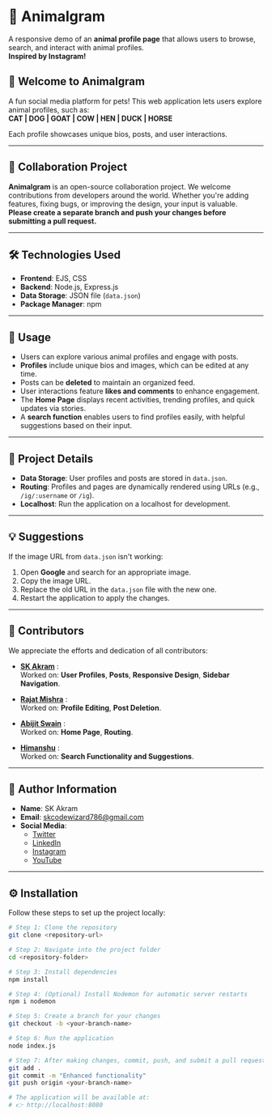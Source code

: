 # 🐾 Animalgram  

A responsive demo of an **animal profile page** that allows users to browse, search, and interact with animal profiles.  
**Inspired by Instagram!**

## 🎉 Welcome to Animalgram  

A fun social media platform for pets! This web application lets users explore animal profiles, such as:  
**CAT | DOG | GOAT | COW | HEN | DUCK | HORSE**

Each profile showcases unique bios, posts, and user interactions.

---

## 🤝 Collaboration Project  

**Animalgram** is an open-source collaboration project. We welcome contributions from developers around the world. Whether you're adding features, fixing bugs, or improving the design, your input is valuable.  
**Please create a separate branch and push your changes before submitting a pull request.**

---

## 🛠️ Technologies Used  

- **Frontend**: EJS, CSS  
- **Backend**: Node.js, Express.js  
- **Data Storage**: JSON file (`data.json`)  
- **Package Manager**: npm  

---

## 🚀 Usage  

- Users can explore various animal profiles and engage with posts.  
- **Profiles** include unique bios and images, which can be edited at any time.  
- Posts can be **deleted** to maintain an organized feed.  
- User interactions feature **likes and comments** to enhance engagement.  
- The **Home Page** displays recent activities, trending profiles, and quick updates via stories.  
- A **search function** enables users to find profiles easily, with helpful suggestions based on their input.

---

## 📂 Project Details  

- **Data Storage**: User profiles and posts are stored in `data.json`.  
- **Routing**: Profiles and pages are dynamically rendered using URLs (e.g., `/ig/:username` or `/ig`).  
- **Localhost**: Run the application on a localhost for development.

---

## 💡 Suggestions  

If the image URL from `data.json` isn't working:  
1. Open **Google** and search for an appropriate image.  
2. Copy the image URL.  
3. Replace the old URL in the `data.json` file with the new one.  
4. Restart the application to apply the changes.

---

## 👥 Contributors  

We appreciate the efforts and dedication of all contributors:

- **[SK Akram](https://github.com/akramcodez)** :  
  Worked on: **User Profiles**, **Posts**, **Responsive Design**, **Sidebar Navigation**.

- **[Rajat Mishra](https://github.com/mishraRj)** :  
  Worked on: **Profile Editing**, **Post Deletion**.

- **[Abijit Swain](https://github.com/Abhijit8951)** :  
  Worked on: **Home Page**, **Routing**.

- **[Himanshu](https://github.com/Himanshu19-coder)** :  
  Worked on: **Search Functionality and Suggestions**.

---

## 👤 Author Information  

- **Name**: SK Akram  
- **Email**: skcodewizard786@gmail.com  
- **Social Media**:  
  - [Twitter](https://twitter.com/akramcodez)  
  - [LinkedIn](https://www.linkedin.com/in/sk-akram-aaa903318/)  
  - [Instagram](https://instagram.com/akramcodez)  
  - [YouTube](https://youtube.com/@akramcodez)  

---

## ⚙️ Installation  

Follow these steps to set up the project locally:  

```bash
# Step 1: Clone the repository
git clone <repository-url>

# Step 2: Navigate into the project folder
cd <repository-folder>

# Step 3: Install dependencies
npm install

# Step 4: (Optional) Install Nodemon for automatic server restarts
npm i nodemon

# Step 5: Create a branch for your changes
git checkout -b <your-branch-name>

# Step 6: Run the application
node index.js

# Step 7: After making changes, commit, push, and submit a pull request:
git add .
git commit -m "Enhanced functionality"
git push origin <your-branch-name>

# The application will be available at:
# 👉 http://localhost:8080
